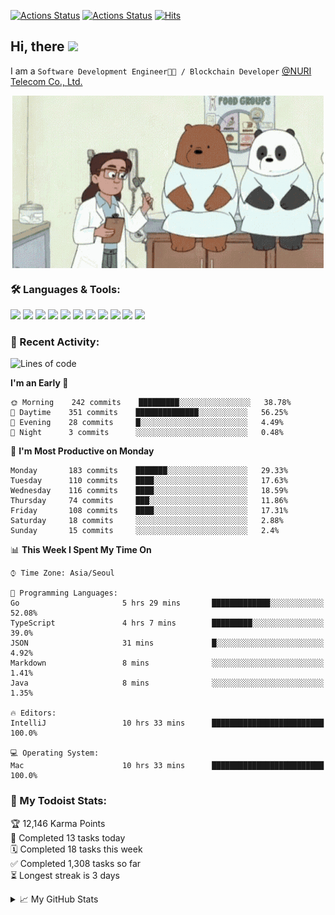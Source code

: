
[![Actions Status](https://github.com/ddok2/ddok2/workflows/Todoist%20Readme/badge.svg)](https://github.com/ddok2/ddok2/actions)
[![Actions Status](https://github.com/ddok2/ddok2/workflows/wakatime-stats/badge.svg)](https://github.com/ddok2/ddok2/actions)
[![Hits](https://hits.seeyoufarm.com/api/count/incr/badge.svg?url=https%3A%2F%2Fgithub.com%2Fddok2)](https://hits.seeyoufarm.com)

<!-- ![visitors](https://visitor-badge.laobi.icu/badge?page_id=ddok2.ddok2) -->
## Hi, there <img src="https://raw.githubusercontent.com/MartinHeinz/MartinHeinz/master/wave.gif" width="25px">

I am a `Software Development Engineer🧑‍💻 / Blockchain Developer` [@NURI Telecom Co., Ltd.](http://www.nuritelecom.com)


<p align="center">
<img align="center" alt="GIF" src="img/debugging.gif" />
</p>


### 🛠 Languages & Tools:
<p>
    <img src="https://img.shields.io/badge/go-%2300ADD8.svg?&style=for-the-badge&logo=go&logoColor=white"/>
    <img src="https://img.shields.io/badge/node.js%20-%2343853D.svg?&style=for-the-badge&logo=node.js&logoColor=white"/>
    <img src="https://img.shields.io/badge/javascript%20-%23323330.svg?&style=for-the-badge&logo=javascript&logoColor=%23F7DF1E"/>
    <img src="https://img.shields.io/badge/typescript%20-%23007ACC.svg?&style=for-the-badge&logo=typescript&logoColor=white"/>
    <img src="https://img.shields.io/badge/python%20-%2314354C.svg?&style=for-the-badge&logo=python&logoColor=white"/>
    <img src="https://img.shields.io/badge/react%20-%2320232a.svg?&style=for-the-badge&logo=react&logoColor=%2361DAFB"/>
    <img src="https://img.shields.io/badge/AWS%20-%23FF9900.svg?&style=for-the-badge&logo=amazon-aws&logoColor=white"/>
    <img src="https://img.shields.io/badge/Google%20Cloud%20-%234285F4.svg?&style=for-the-badge&logo=google-cloud&logoColor=white"/>
    <img src="https://img.shields.io/badge/docker%20-%230db7ed.svg?&style=for-the-badge&logo=docker&logoColor=white"/>
    <img src="https://img.shields.io/badge/kubernetes%20-%23326ce5.svg?&style=for-the-badge&logo=kubernetes&logoColor=white"/>
    <img src="https://img.shields.io/badge/ansible%20-%231A1918.svg?&style=for-the-badge&logo=ansible&logoColor=white"/>
</p>

### 🌈 Recent Activity:
<!--START_SECTION:waka-->
![Lines of code](https://img.shields.io/badge/From%20Hello%20World%20I%27ve%20Written-45918%20lines%20of%20code-blue)

**I'm an Early 🐤** 

```text
🌞 Morning    242 commits    █████████░░░░░░░░░░░░░░░░   38.78% 
🌆 Daytime    351 commits    ██████████████░░░░░░░░░░░   56.25% 
🌃 Evening    28 commits     █░░░░░░░░░░░░░░░░░░░░░░░░   4.49% 
🌙 Night      3 commits      ░░░░░░░░░░░░░░░░░░░░░░░░░   0.48%

```
📅 **I'm Most Productive on Monday** 

```text
Monday       183 commits    ███████░░░░░░░░░░░░░░░░░░   29.33% 
Tuesday      110 commits    ████░░░░░░░░░░░░░░░░░░░░░   17.63% 
Wednesday    116 commits    ████░░░░░░░░░░░░░░░░░░░░░   18.59% 
Thursday     74 commits     ███░░░░░░░░░░░░░░░░░░░░░░   11.86% 
Friday       108 commits    ████░░░░░░░░░░░░░░░░░░░░░   17.31% 
Saturday     18 commits     ░░░░░░░░░░░░░░░░░░░░░░░░░   2.88% 
Sunday       15 commits     ░░░░░░░░░░░░░░░░░░░░░░░░░   2.4%

```


📊 **This Week I Spent My Time On** 

```text
⌚︎ Time Zone: Asia/Seoul

💬 Programming Languages: 
Go                       5 hrs 29 mins       █████████████░░░░░░░░░░░░   52.08% 
TypeScript               4 hrs 7 mins        █████████░░░░░░░░░░░░░░░░   39.0% 
JSON                     31 mins             █░░░░░░░░░░░░░░░░░░░░░░░░   4.92% 
Markdown                 8 mins              ░░░░░░░░░░░░░░░░░░░░░░░░░   1.41% 
Java                     8 mins              ░░░░░░░░░░░░░░░░░░░░░░░░░   1.35%

🔥 Editors: 
IntelliJ                 10 hrs 33 mins      █████████████████████████   100.0%

💻 Operating System: 
Mac                      10 hrs 33 mins      █████████████████████████   100.0%

```


<!--END_SECTION:waka-->

### 🚧 My Todoist Stats:
<!-- TODO-IST:START -->
🏆  12,146 Karma Points           
🌸  Completed 13 tasks today           
🗓  Completed 18 tasks this week           
✅  Completed 1,308 tasks so far           
⏳  Longest streak is 3 days
<!-- TODO-IST:END -->

<details>
<summary>📈 My GitHub Stats</summary>
<p align="center"> <img src="https://github-readme-stats.vercel.app/api?username=ddok2&show_icons=true" alt="ddok2" />
</details>
